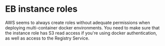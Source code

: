# EB instance roles

AWS seems to always create roles without adequate permissions when deploying multi-container docker environments.
You need to make sure that the instance role has S3 read access if you're using docker authentication, as well as
access to the Registry Service.